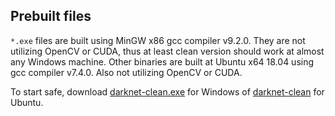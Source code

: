 ## Prebuilt files ##
`*.exe` files are built using MinGW x86 gcc compiler v9.2.0. They are not utilizing OpenCV or CUDA, thus at least clean version should work at almost any Windows machine.
Other binaries are built at Ubuntu x64 18.04 using gcc compiler v7.4.0. Also not utilizing OpenCV or CUDA.

To start safe, download [darknet-clean.exe](./darknet-clean.exe) for Windows of [darknet-clean](./darknet-clean) for Ubuntu.